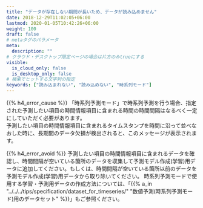 ```yaml
---
title: "データが存在しない期間が長いため、データが読み込めません"
date: 2018-12-29T11:02:05+06:00
lastmod: 2020-01-05T10:42:26+06:00
weight: 100
draft: false
# metaタグのパラメータ
meta:
  description: ""
# クラウド・デスクトップ限定ページの場合は片方のみtrueにする
visible:
  is_cloud_only: false
  is_desktop_only: false
# 検索でヒットする文字列の指定
keywords: ["読み込まれない", "読み込めない", "時系列モード"]
---
```


{{% h4_error_cause %}}
「時系列予測モード」で時系列予測を行う場合、指定された予測したい項目の時間情報項目に含まれる時間の時間間隔はなるべく一定にしていただく必要があります。  
予測したい項目の時間情報項目に含まれるタイムスタンプを時間に沿って並べなおした時に、長期間のデータ欠損が検出されると、このメッセージが表示されます。

{{% h4_error_avoid %}}
予測したい項目の時間情報項目に含まれるデータを確認し、時間間隔が空いている箇所のデータを収集して予測モデル作成(学習)用データに追加してください。もしくは、時間間隔が空いている箇所以前のデータを予測モデル作成(学習)用データから取り除いてください。
時系列予測モードで使用する学習・予測用データの作成方法については、「{{% a_in "../../../tips/specification/dataset_for_timeseries/" "数値予測(時系列予測モード)用のデータセット" %}}」もご参照ください。
